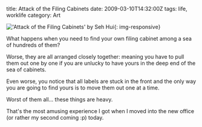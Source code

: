 title: Attack of the Filing Cabinets
date: 2009-03-10T14:32:00Z
tags: life, worklife
category: Art

!['Attack of the Filing Cabinets' by Seh Hui](http://img.photobucket.com/albums/v95/seh_hui/livejournal/Photo-0049.jpg){: img-responsive}

What happens when you need to find your own filing cabinet among a sea of hundreds of them?

Worse, they are all arranged closely together: meaning you have to pull them out one by one if you are unlucky to have yours in the deep end of the sea of cabinets.

Even worse, you notice that all labels are stuck in the front and the only way you are going to find yours is to move them out one at a time.

Worst of them all… these things are heavy.

That's the most amusing experience I got when I moved into the new office (or rather my second coming :p) today.
